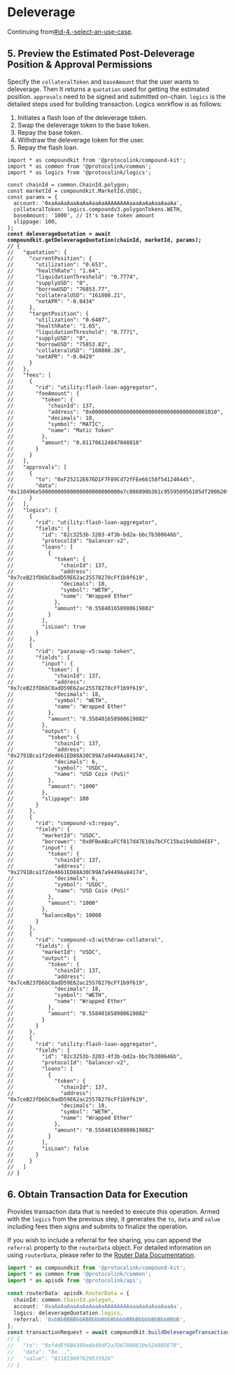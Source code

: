 # Deleverage

Continuing from[#id-4.-select-an-use-case](./#id-4.-select-an-use-case "mention").

## 5. Preview the Estimated Post-Deleverage Position & Approval  Permissions

Specify the `collateralToken` and `baseAmount` that the user wants to deleverage. Then It returns a `quotation` used for getting the estimated position. `approvals` need to be signed and submitted on-chain. `logics` is the detailed steps used for building transaction. Logics workflow is as follows:

1. Initiates a flash loan of the deleverage token.
2. Swap the deleverage token to the base token.
3. Repay the base token.
4. Withdraw the deleverage token for the user.
5. Repay the flash loan.

<pre class="language-typescript"><code class="lang-typescript">import * as compoundkit from '@protocolink/compound-kit';
import * as common from '@protocolink/common';
import * as logics from '@protocolink/logics';

const chainId = common.ChainId.polygon;
const marketId = compoundkit.MarketId.USDC;
const params = {
  account: '0xaAaAaAaaAaAaAaaAaAAAAAAAAaaaAaAaAaaAaaAa',
  collateralToken: logics.compoundv3.polygonTokens.WETH,
  baseAmount: '1000', // It's base token amount
  slippage: 100,
};
<strong>const deleverageQuotation = await compoundkit.getDeleverageQuotation(chainId, marketId, params);
</strong>// {
//   "quotation": {
//     "currentPosition": {
//       "utilization": "0.653",
//       "healthRate": "1.64",
//       "liquidationThreshold": "0.7774",
//       "supplyUSD": "0",
//       "borrowUSD": "76853.77",
//       "collateralUSD": "161808.21",
//       "netAPR": "-0.0434"
//     },
//     "targetPosition": {
//       "utilization": "0.6487",
//       "healthRate": "1.65",
//       "liquidationThreshold": "0.7771",
//       "supplyUSD": "0",
//       "borrowUSD": "75853.82",
//       "collateralUSD": "160808.26",
//       "netAPR": "-0.0429"
//     }
//   },
//   "fees": [
//     {
//       "rid": "utility:flash-loan-aggregator",
//       "feeAmount": {
//         "token": {
//           "chainId": 137,
//           "address": "0x0000000000000000000000000000000000001010",
//           "decimals": 18,
//           "symbol": "MATIC",
//           "name": "Matic Token"
//         },
//         "amount": "0.811706124847048818"
//       }
//     }
//   ],
//   "approvals": [
//     {
//       "to": "0xF25212E676D1F7F89Cd72fFEe66158f541246445",
//       "data": "0x110496e50000000000000000000000000e7c086090b361c955950956105df200b20f66d70000000000000000000000000000000000000000000000000000000000000001"
//     }
//   ],
//   "logics": [
//     {
//       "rid": "utility:flash-loan-aggregator",
//       "fields": {
//         "id": "82c3253b-3203-4f3b-bd2a-bbc7b308646b",
//         "protocolId": "balancer-v2",
//         "loans": [
//           {
//             "token": {
//               "chainId": 137,
//               "address": "0x7ceB23fD6bC0adD59E62ac25578270cFf1b9f619",
//               "decimals": 18,
//               "symbol": "WETH",
//               "name": "Wrapped Ether"
//             },
//             "amount": "0.558401658980619882"
//           }
//         ],
//         "isLoan": true
//       }
//     },
//     {
//       "rid": "paraswap-v5:swap-token",
//       "fields": {
//         "input": {
//           "token": {
//             "chainId": 137,
//             "address": "0x7ceB23fD6bC0adD59E62ac25578270cFf1b9f619",
//             "decimals": 18,
//             "symbol": "WETH",
//             "name": "Wrapped Ether"
//           },
//           "amount": "0.558401658980619882"
//         },
//         "output": {
//           "token": {
//             "chainId": 137,
//             "address": "0x2791Bca1f2de4661ED88A30C99A7a9449Aa84174",
//             "decimals": 6,
//             "symbol": "USDC",
//             "name": "USD Coin (PoS)"
//           },
//           "amount": "1000"
//         },
//         "slippage": 100
//       }
//     },
//     {
//       "rid": "compound-v3:repay",
//       "fields": {
//         "marketId": "USDC",
//         "borrower": "0x0FBeABcaFCf817d47E10a7bCFC15ba194dbD4EEF",
//         "input": {
//           "token": {
//             "chainId": 137,
//             "address": "0x2791Bca1f2de4661ED88A30C99A7a9449Aa84174",
//             "decimals": 6,
//             "symbol": "USDC",
//             "name": "USD Coin (PoS)"
//           },
//           "amount": "1000"
//         },
//         "balanceBps": 10000
//       }
//     },
//     {
//       "rid": "compound-v3:withdraw-collateral",
//       "fields": {
//         "marketId": "USDC",
//         "output": {
//           "token": {
//             "chainId": 137,
//             "address": "0x7ceB23fD6bC0adD59E62ac25578270cFf1b9f619",
//             "decimals": 18,
//             "symbol": "WETH",
//             "name": "Wrapped Ether"
//           },
//           "amount": "0.558401658980619882"
//         }
//       }
//     },
//     {
//       "rid": "utility:flash-loan-aggregator",
//       "fields": {
//         "id": "82c3253b-3203-4f3b-bd2a-bbc7b308646b",
//         "protocolId": "balancer-v2",
//         "loans": [
//           {
//             "token": {
//               "chainId": 137,
//               "address": "0x7ceB23fD6bC0adD59E62ac25578270cFf1b9f619",
//               "decimals": 18,
//               "symbol": "WETH",
//               "name": "Wrapped Ether"
//             },
//             "amount": "0.558401658980619882"
//           }
//         ],
//         "isLoan": false
//       }
//     }
//   ]
// }
</code></pre>

## 6. Obtain Transaction Data for Execution

Provides transaction data that is needed to execute this operation. Armed with the `logics` from the previous step, it generates the `to`, `data` and `value` including fees then signs and submits to finalize the operation.

If you wish to include a referral for fee sharing, you can append the `referral` property to the `routerData` object. For detailed information on using `routerData`, please refer to the [Router Data Documentation](../../protocolink-sdk/api-sdk-interfaces/global-types.md#routerdata).

```typescript
import * as compoundkit from '@protocolink/compound-kit';
import * as common from '@protocolink/common';
import * as apisdk from '@protocolink/api';

const routerData: apisdk.RouterData = {
  chainId: common.ChainId.polygon,
  account: '0xaAaAaAaaAaAaAaaAaAAAAAAAAaaaAaAaAaaAaaAa',
  logics: deleverageQuotation.logics,
  referral: '0xbBbBBBBbbBBBbbbBbbBbbbbBBbBbbbbBbBbbBBbB',
};
const transactionRequest = await compoundkit.buildDeleverageTransactionRequest(routerData);
// {
//   "to": "0xf4dEf6B4389eAb49dF2a7D67890810e5249B5E70",
//   "data": "0x...",
//   "value": "811819097629533926"
// }
```


